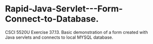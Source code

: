 # Rapid-Java-Servlet---Form-Connect-to-Database. 

CSCI 5520U Exercise 37.13. Basic demonstration of a form created with Java servlets and connects to local MYSQL database. 
